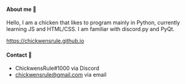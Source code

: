 #### About me 🐤

Hello, I am a chicken that likes to program mainly in Python, currently learning JS and HTML/CSS. I am familiar with discord.py and PyQt.

https://chickwensrule.github.io

#### Contact 💬
* ChickwensRule#1000 via Discord
* chickwensrule@gmail.com via email
